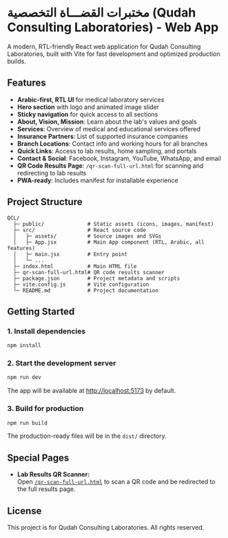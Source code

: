 # مختبرات القضـــاة التخصصية (Qudah Consulting Laboratories) - Web App

A modern, RTL-friendly React web application for Qudah Consulting Laboratories, built with Vite for fast development and optimized production builds.

## Features

- **Arabic-first, RTL UI** for medical laboratory services
- **Hero section** with logo and animated image slider
- **Sticky navigation** for quick access to all sections
- **About, Vision, Mission**: Learn about the lab's values and goals
- **Services**: Overview of medical and educational services offered
- **Insurance Partners**: List of supported insurance companies
- **Branch Locations**: Contact info and working hours for all branches
- **Quick Links**: Access to lab results, home sampling, and portals
- **Contact & Social**: Facebook, Instagram, YouTube, WhatsApp, and email
- **QR Code Results Page**: `/qr-scan-full-url.html` for scanning and redirecting to lab results
- **PWA-ready**: Includes manifest for installable experience

## Project Structure

```
QCL/
  ├─ public/              # Static assets (icons, images, manifest)
  ├─ src/                 # React source code
  │   ├─ assets/          # Source images and SVGs
  │   ├─ App.jsx          # Main App component (RTL, Arabic, all features)
  │   ├─ main.jsx         # Entry point
  │   └─ ...
  ├─ index.html           # Main HTML file
  ├─ qr-scan-full-url.html# QR code results scanner
  ├─ package.json         # Project metadata and scripts
  ├─ vite.config.js       # Vite configuration
  └─ README.md            # Project documentation
```

## Getting Started

### 1. Install dependencies

```bash
npm install
```

### 2. Start the development server

```bash
npm run dev
```
The app will be available at [http://localhost:5173](http://localhost:5173) by default.

### 3. Build for production

```bash
npm run build
```
The production-ready files will be in the `dist/` directory.

## Special Pages

- **Lab Results QR Scanner:**  
  Open [`/qr-scan-full-url.html`](qr-scan-full-url.html) to scan a QR code and be redirected to the full results page.

## License

This project is for Qudah Consulting Laboratories. All rights reserved.

